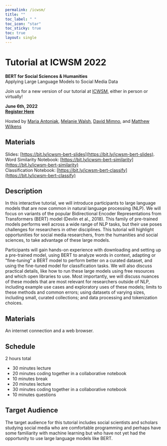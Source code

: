 ```yaml
---
permalink: /icwsm/
title: ""
toc_label: " "
toc_icon: "star"
toc_sticky: true
toc: true
layout: single
---
```


# Tutorial at ICWSM 2022

**BERT for Social Sciences & Humanities**  
Applying Large Language Models to Social Media Data

Join us for a new version of our tutorial at [ICWSM](https://www.icwsm.org/2022/index.html), either in person or virtually!

**June 6th, 2022**    
**[Register Here](https://www.icwsm.org/2022/index.html/#registration)**  

Hosted by [Maria Antoniak](https://maria-antoniak.github.io/), [Melanie Walsh](https://ischool.uw.edu/people/faculty/profile/melwalsh), [David Mimno](https://mimno.infosci.cornell.edu/), and [Matthew Wilkens](https://mattwilkens.com/)

## Materials

Slides: [https://bit.ly/icwsm-bert-slides](https://bit.ly/icwsm-bert-slides). 
Word Similarity Notebook: [https://bit.ly/icwsm-bert-similarity](https://bit.ly/icwsm-bert-similarity)   
Classification Notebook: [https://bit.ly/icwsm-bert-classify](https://bit.ly/icwsm-bert-classify)    

## Description

In this interactive tutorial, we will introduce participants to large language models that are now common in natural language processing (NLP). We will focus on variants of the popular Bidirectional Encoder Representations from Transformers (BERT) model (Devlin et al., 2018). This family of pre-trained models performs well across a wide range of NLP tasks, but their use poses challenges for researchers in other disciplines. This tutorial will highlight opportunities for social media researchers, from the humanities and social sciences, to take advantage of these large models.
 
Participants will gain hands-on experience with downloading and setting up a pre-trained model, using BERT to analyze words in context, adapting or "fine-tuning" a BERT model to perform better on a curated dataset, and using the fine-tuned model for classification tasks. We will also discuss practical details, like how to run these large models using free resources and which open libraries to use. Most importantly, we will discuss nuances of these models that are most relevant for researchers outside of NLP, including example use cases and exploratory uses of these models; limits to these methods and common errors; using datasets of varying sizes, including small, curated collections; and data processing and tokenization choices. 


## Materials

An internet connection and a web browser.


## Schedule

2 hours total
- 30 minutes lecture 
- 20 minutes coding together in a collaborative notebook
- 10 minutes break
- 20 minutes lecture 
- 30 minutes coding together in a collaborative notebook
- 10 minutes questions


## Target Audience

The target audience for this tutorial includes social scientists and scholars studying social media who are comfortable programming and perhaps have some familiarity with machine learning but who have not yet had the opportunity to use large language models like BERT. 



